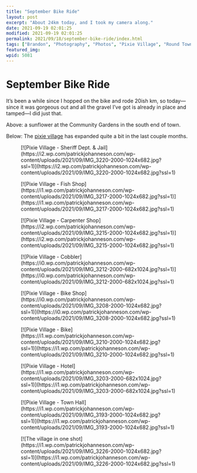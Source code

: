 ```yaml
---
title: "September Bike Ride"
layout: post
excerpt: "About 24km today, and I took my camera along."
date: 2021-09-19 02:01:25
modified: 2021-09-19 02:01:25
permalink: 2021/09/18/september-bike-ride/index.html
tags: ["Brandon", "Photography", "Photos", "Pixie Village", "Round Town", "Sunflowers", "Photos"]
featured_img: 
wpid: 5081
---
```


# September Bike Ride

It’s been a while since I hopped on the bike and rode 20ish km, so today—since it was gorgeous out and all the gravel I’ve got is already in place and tamped—I did just that.

Above: a sunflower at the Community Gardens in the south end of town.

Below: The [pixie village](https://patrickjohanneson.com/2021/07/10/pixie-village/) has expanded quite a bit in the last couple months.

<div class="wp-block-jetpack-tiled-gallery aligncenter is-style-rectangular"><div class="tiled-gallery__gallery"><div class="tiled-gallery__row"><div class="tiled-gallery__col" style="flex-basis:42.64644%"><figure class="tiled-gallery__item">[![Pixie Village - Sheriff Dept. & Jail](https://i2.wp.com/patrickjohanneson.com/wp-content/uploads/2021/09/IMG_3220-2000-1024x682.jpg?ssl=1)](https://i2.wp.com/patrickjohanneson.com/wp-content/uploads/2021/09/IMG_3220-2000-1024x682.jpg?ssl=1)</figure><figure class="tiled-gallery__item">[![Pixie Village - Fish Shop](https://i1.wp.com/patrickjohanneson.com/wp-content/uploads/2021/09/IMG_3217-2000-1024x682.jpg?ssl=1)](https://i1.wp.com/patrickjohanneson.com/wp-content/uploads/2021/09/IMG_3217-2000-1024x682.jpg?ssl=1)</figure><figure class="tiled-gallery__item">[![Pixie Village - Carpenter Shop](https://i2.wp.com/patrickjohanneson.com/wp-content/uploads/2021/09/IMG_3215-2000-1024x682.jpg?ssl=1)](https://i2.wp.com/patrickjohanneson.com/wp-content/uploads/2021/09/IMG_3215-2000-1024x682.jpg?ssl=1)</figure></div><div class="tiled-gallery__col" style="flex-basis:57.35356%"><figure class="tiled-gallery__item">[![Pixie Village - Cobbler](https://i0.wp.com/patrickjohanneson.com/wp-content/uploads/2021/09/IMG_3212-2000-682x1024.jpg?ssl=1)](https://i0.wp.com/patrickjohanneson.com/wp-content/uploads/2021/09/IMG_3212-2000-682x1024.jpg?ssl=1)</figure></div></div><div class="tiled-gallery__row"><div class="tiled-gallery__col" style="flex-basis:52.76470%"><figure class="tiled-gallery__item">[![Pixie Village - Bike Shop](https://i0.wp.com/patrickjohanneson.com/wp-content/uploads/2021/09/IMG_3208-2000-1024x682.jpg?ssl=1)](https://i0.wp.com/patrickjohanneson.com/wp-content/uploads/2021/09/IMG_3208-2000-1024x682.jpg?ssl=1)</figure><figure class="tiled-gallery__item">[![Pixie Village - Bike](https://i1.wp.com/patrickjohanneson.com/wp-content/uploads/2021/09/IMG_3210-2000-1024x682.jpg?ssl=1)](https://i1.wp.com/patrickjohanneson.com/wp-content/uploads/2021/09/IMG_3210-2000-1024x682.jpg?ssl=1)</figure></div><div class="tiled-gallery__col" style="flex-basis:47.23530%"><figure class="tiled-gallery__item">[![Pixie Village - Hotel](https://i1.wp.com/patrickjohanneson.com/wp-content/uploads/2021/09/IMG_3203-2000-682x1024.jpg?ssl=1)](https://i1.wp.com/patrickjohanneson.com/wp-content/uploads/2021/09/IMG_3203-2000-682x1024.jpg?ssl=1)</figure></div></div><div class="tiled-gallery__row"><div class="tiled-gallery__col" style="flex-basis:50.00000%"><figure class="tiled-gallery__item">[![Pixie Village - Town Hall](https://i1.wp.com/patrickjohanneson.com/wp-content/uploads/2021/09/IMG_3193-2000-1024x682.jpg?ssl=1)](https://i1.wp.com/patrickjohanneson.com/wp-content/uploads/2021/09/IMG_3193-2000-1024x682.jpg?ssl=1)</figure></div><div class="tiled-gallery__col" style="flex-basis:50.00000%"><figure class="tiled-gallery__item">[![The village in one shot](https://i1.wp.com/patrickjohanneson.com/wp-content/uploads/2021/09/IMG_3226-2000-1024x682.jpg?ssl=1)](https://i1.wp.com/patrickjohanneson.com/wp-content/uploads/2021/09/IMG_3226-2000-1024x682.jpg?ssl=1)</figure></div></div></div></div>